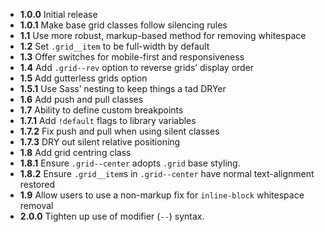 * **1.0.0**     Initial release
* **1.0.1**     Make base grid classes follow silencing rules
* **1.1**       Use more robust, markup-based method for removing whitespace
* **1.2**       Set `.grid__item` to be full-width by default
* **1.3**       Offer switches for mobile-first and responsiveness
* **1.4**       Add `.grid--rev` option to reverse grids’ display order
* **1.5**       Add gutterless grids option
* **1.5.1**     Use Sass’ nesting to keep things a tad DRYer
* **1.6**       Add push and pull classes
* **1.7**       Ability to define custom breakpoints
* **1.7.1**     Add `!default` flags to library variables
* **1.7.2**     Fix push and pull when using silent classes
* **1.7.3**     DRY out silent relative positioning
* **1.8**       Add grid centring class
* **1.8.1**     Ensure `.grid--center` adopts `.grid` base styling.
* **1.8.2**     Ensure `.grid__item`s in `.grid--center` have normal text-alignment restored
* **1.9**       Allow users to use a non-markup fix for `inline-block` whitespace removal
* **2.0.0**     Tighten up use of modifier (`--`) syntax.
